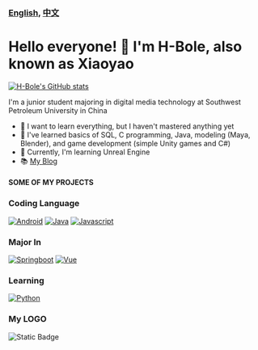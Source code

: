 ### [English](README.md), [中文](README_zh.md)
# Hello everyone! 👋 I'm H-Bole, also known as Xiaoyao
[![H-Bole's GitHub stats](https://github-readme-stats.vercel.app/api?username=H-Bole)](https://github.com/H-Bole/github-readme-stats&theme=codeSTACKr&show_icons=true)

I'm a junior student majoring in digital media technology at Southwest Petroleum University in China
- 🔭 I want to learn everything, but I haven't mastered anything yet
- 🌱 I've learned basics of SQL, C programming, Java, modeling (Maya, Blender), and game development (simple Unity games and C#)
- 🤔 Currently, I'm learning Unreal Engine
- 📚 [My Blog](http://fun.xiaoyaostation.xyz "Xiaoyao's Blog")
#### SOME OF MY PROJECTS

### Coding Language

[![Android](https://img.shields.io/badge/-Android-3DDC84?style=flat&logo=Android&logoColor=white)](#)
[![Java](https://img.shields.io/badge/-Java-007396?style=flat&logo=java&logoColor=white)](#)
[![Javascript](https://img.shields.io/badge/-Javascript-ffcc66?style=flat&logo=javascript&logoColor=white)](#)

### Major In

[![Springboot](https://img.shields.io/badge/-Springboot-00cc00?style=flat&logo=springboot&logoColor=white)](#)
[![Vue](https://img.shields.io/badge/-VueJs-003300?style=flat&logo=vue.js&logoColor=white)](#)

### Learning
[![Python](https://img.shields.io/badge/-Python-777BB4?style=flat&logo=python&logoColor=white)](#)


### My LOGO

![Static Badge](https://img.shields.io/badge/%E9%80%8D%E9%81%A5-Happy-rgb(201%2C%2091%2C%200))

